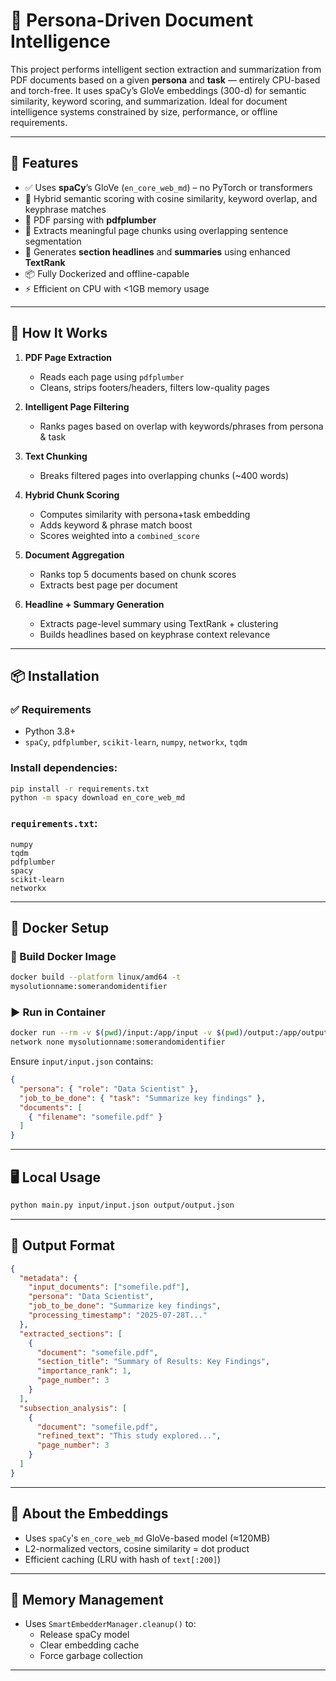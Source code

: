 
# 🤖 Persona-Driven Document Intelligence

This project performs intelligent section extraction and summarization from PDF documents based on a given **persona** and **task** — entirely CPU-based and torch-free. It uses spaCy’s GloVe embeddings (300-d) for semantic similarity, keyword scoring, and summarization. Ideal for document intelligence systems constrained by size, performance, or offline requirements.

---

## 🚀 Features

- ✅ Uses **spaCy**’s GloVe (`en_core_web_md`) – no PyTorch or transformers
- 🧠 Hybrid semantic scoring with cosine similarity, keyword overlap, and keyphrase matches
- 📄 PDF parsing with **pdfplumber**
- 🔖 Extracts meaningful page chunks using overlapping sentence segmentation
- 📝 Generates **section headlines** and **summaries** using enhanced **TextRank**
- 📦 Fully Dockerized and offline-capable
- ⚡ Efficient on CPU with <1GB memory usage

---

## 🧱 How It Works

1. **PDF Page Extraction**
   - Reads each page using `pdfplumber`
   - Cleans, strips footers/headers, filters low-quality pages

2. **Intelligent Page Filtering**
   - Ranks pages based on overlap with keywords/phrases from persona & task

3. **Text Chunking**
   - Breaks filtered pages into overlapping chunks (~400 words)

4. **Hybrid Chunk Scoring**
   - Computes similarity with persona+task embedding
   - Adds keyword & phrase match boost
   - Scores weighted into a `combined_score`

5. **Document Aggregation**
   - Ranks top 5 documents based on chunk scores
   - Extracts best page per document

6. **Headline + Summary Generation**
   - Extracts page-level summary using TextRank + clustering
   - Builds headlines based on keyphrase context relevance

---

## 📦 Installation

### ✅ Requirements
- Python 3.8+
- `spaCy`, `pdfplumber`, `scikit-learn`, `numpy`, `networkx`, `tqdm`

### Install dependencies:
```bash
pip install -r requirements.txt
python -m spacy download en_core_web_md
```

### `requirements.txt`:
```
numpy
tqdm
pdfplumber
spacy
scikit-learn
networkx
```

---

## 🐳 Docker Setup

### 🔧 Build Docker Image
```bash
docker build --platform linux/amd64 -t
mysolutionname:somerandomidentifier
```

### ▶️ Run in Container
```bash
docker run --rm -v $(pwd)/input:/app/input -v $(pwd)/output:/app/output --
network none mysolutionname:somerandomidentifier
```

Ensure `input/input.json` contains:
```json
{
  "persona": { "role": "Data Scientist" },
  "job_to_be_done": { "task": "Summarize key findings" },
  "documents": [
    { "filename": "somefile.pdf" }
  ]
}
```

---

## 🖥️ Local Usage

```bash
python main.py input/input.json output/output.json
```

---

## 📂 Output Format

```json
{
  "metadata": {
    "input_documents": ["somefile.pdf"],
    "persona": "Data Scientist",
    "job_to_be_done": "Summarize key findings",
    "processing_timestamp": "2025-07-28T..."
  },
  "extracted_sections": [
    {
      "document": "somefile.pdf",
      "section_title": "Summary of Results: Key Findings",
      "importance_rank": 1,
      "page_number": 3
    }
  ],
  "subsection_analysis": [
    {
      "document": "somefile.pdf",
      "refined_text": "This study explored...",
      "page_number": 3
    }
  ]
}
```

---

## 🧠 About the Embeddings

- Uses `spaCy`'s `en_core_web_md` GloVe-based model (≈120MB)
- L2-normalized vectors, cosine similarity = dot product
- Efficient caching (LRU with hash of `text[:200]`)

---

## 🧹 Memory Management

- Uses `SmartEmbedderManager.cleanup()` to:
  - Release spaCy model
  - Clear embedding cache
  - Force garbage collection

---


